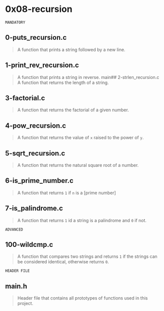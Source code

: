 # 0x08-recursion

``` MANDATORY ```

## 0-puts_recursion.c
> A function that prints a string followed by a new line.
## 1-print_rev_recursion.c
> A function that prints a string in reverse.
main## 2-strlen_recursion.c
> A function that returns the length of a string.
## 3-factorial.c
> A function that returns the factorial of a given number.
## 4-pow_recursion.c
> A function that returns the value of ``` x ``` raised to the power of ``` y ```.
## 5-sqrt_recursion.c
> A function that returns the natural square root of a number.
## 6-is_prime_number.c
> A function that returns ``` 1 ``` if ``` n ``` is a [prime number]
## 7-is_palindrome.c
> A function that returns ``` 1 ``` id a string is a palindrome and ``` 0 ``` if not.

``` ADVANCED ```

## 100-wildcmp.c
>  A function that compares two strings and returns ``` 1 ``` if the strings can be considered identical, otherwise returns ``` 0 ```.

``` HEADER FILE ```

## main.h
> Header file that contains all prototypes of functions used in this project.
